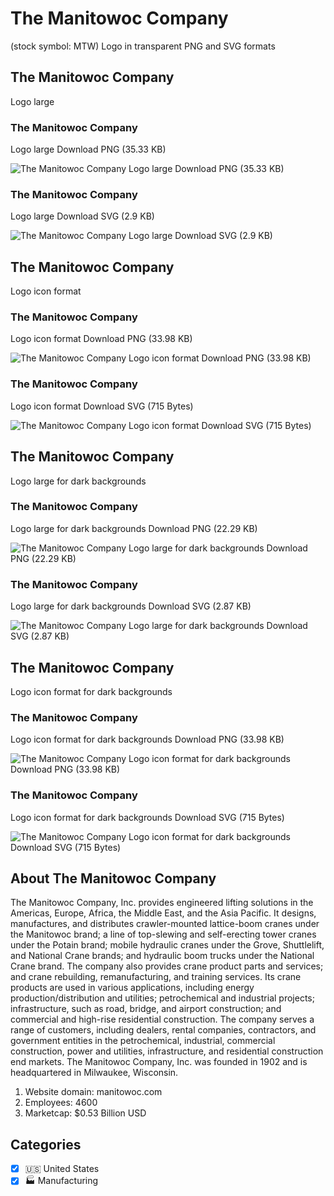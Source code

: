 # The Manitowoc Company
 (stock symbol: MTW) Logo in transparent PNG and SVG formats

## The Manitowoc Company
 Logo large

### The Manitowoc Company
 Logo large Download PNG (35.33 KB)

![The Manitowoc Company
 Logo large Download PNG (35.33 KB)](/img/orig/MTW_BIG-938ca024.png)

### The Manitowoc Company
 Logo large Download SVG (2.9 KB)

![The Manitowoc Company
 Logo large Download SVG (2.9 KB)](/img/orig/MTW_BIG-2b35e6e9.svg)

## The Manitowoc Company
 Logo icon format

### The Manitowoc Company
 Logo icon format Download PNG (33.98 KB)

![The Manitowoc Company
 Logo icon format Download PNG (33.98 KB)](/img/orig/MTW-42aefd60.png)

### The Manitowoc Company
 Logo icon format Download SVG (715 Bytes)

![The Manitowoc Company
 Logo icon format Download SVG (715 Bytes)](/img/orig/MTW-a3f9a98f.svg)

## The Manitowoc Company
 Logo large for dark backgrounds

### The Manitowoc Company
 Logo large for dark backgrounds Download PNG (22.29 KB)

![The Manitowoc Company
 Logo large for dark backgrounds Download PNG (22.29 KB)](/img/orig/MTW_BIG.D-e487b68c.png)

### The Manitowoc Company
 Logo large for dark backgrounds Download SVG (2.87 KB)

![The Manitowoc Company
 Logo large for dark backgrounds Download SVG (2.87 KB)](/img/orig/MTW_BIG.D-5dd54bcd.svg)

## The Manitowoc Company
 Logo icon format for dark backgrounds

### The Manitowoc Company
 Logo icon format for dark backgrounds Download PNG (33.98 KB)

![The Manitowoc Company
 Logo icon format for dark backgrounds Download PNG (33.98 KB)](/img/orig/MTW.D-711c6e5d.png)

### The Manitowoc Company
 Logo icon format for dark backgrounds Download SVG (715 Bytes)

![The Manitowoc Company
 Logo icon format for dark backgrounds Download SVG (715 Bytes)](/img/orig/MTW.D-4d7f42a8.svg)

## About The Manitowoc Company


The Manitowoc Company, Inc. provides engineered lifting solutions in the Americas, Europe, Africa, the Middle East, and the Asia Pacific. It designs, manufactures, and distributes crawler-mounted lattice-boom cranes under the Manitowoc brand; a line of top-slewing and self-erecting tower cranes under the Potain brand; mobile hydraulic cranes under the Grove, Shuttlelift, and National Crane brands; and hydraulic boom trucks under the National Crane brand. The company also provides crane product parts and services; and crane rebuilding, remanufacturing, and training services. Its crane products are used in various applications, including energy production/distribution and utilities; petrochemical and industrial projects; infrastructure, such as road, bridge, and airport construction; and commercial and high-rise residential construction. The company serves a range of customers, including dealers, rental companies, contractors, and government entities in the petrochemical, industrial, commercial construction, power and utilities, infrastructure, and residential construction end markets. The Manitowoc Company, Inc. was founded in 1902 and is headquartered in Milwaukee, Wisconsin.

1. Website domain: manitowoc.com
2. Employees: 4600
3. Marketcap: $0.53 Billion USD


## Categories
- [x] 🇺🇸 United States
- [x] 🏭 Manufacturing
